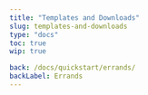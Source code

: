 ```yaml
---
title: "Templates and Downloads"
slug: templates-and-downloads
type: "docs"
toc: true
wip: true

back: /docs/quickstart/errands/
backLabel: Errands
---
```

